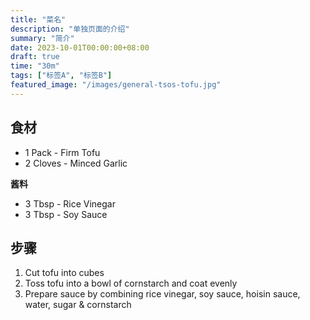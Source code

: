 ```yaml
---
title: "菜名"
description: "单独页面的介绍"
summary: "简介"
date: 2023-10-01T00:00:00+08:00
draft: true
time: "30m"
tags: ["标签A", "标签B"]
featured_image: "/images/general-tsos-tofu.jpg"
---
```


## 食材

- 1 Pack - Firm Tofu
- 2 Cloves - Minced Garlic


**酱料**

- 3 Tbsp - Rice Vinegar
- 3 Tbsp - Soy Sauce


## 步骤

1. Cut tofu into cubes
2. Toss tofu into a bowl of cornstarch and coat evenly
3. Prepare sauce by combining rice vinegar, soy sauce, hoisin sauce, water, sugar & cornstarch
